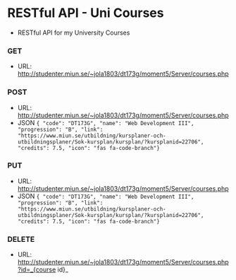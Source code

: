 # RESTful API - Uni Courses
* RESTful API for my University Courses

### GET
* URL: http://studenter.miun.se/~jola1803/dt173g/moment5/Server/courses.php

### POST 
* URL: http://studenter.miun.se/~jola1803/dt173g/moment5/Server/courses.php
* JSON 
```{ "code": "DT173G", "name": "Web Development III", "progression": "B", "link": "https://www.miun.se/utbildning/kursplaner-och-utbildningsplaner/Sok-kursplan/kursplan/?kursplanid=22706", "credits": 7.5, "icon": "fas fa-code-branch"}```

### PUT 
* URL: http://studenter.miun.se/~jola1803/dt173g/moment5/Server/courses.php
* JSON
```{ "code": "DT173G", "name": "Web Development III", "progression": "B", "link": "https://www.miun.se/utbildning/kursplaner-och-utbildningsplaner/Sok-kursplan/kursplan/?kursplanid=22706", "credits": 7.5, "icon": "fas fa-code-branch"}```

### DELETE
* URL: http://studenter.miun.se/~jola1803/dt173g/moment5/Server/courses.php?id=_{course id}_
